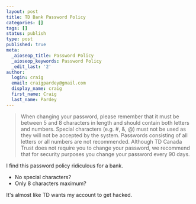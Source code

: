 ```yaml
---
layout: post
title: TD Bank Password Policy
categories: []
tags: []
status: publish
type: post
published: true
meta:
  _aioseop_title: Password Policy
  _aioseop_keywords: Password Policy
  _edit_last: '2'
author:
  login: craig
  email: craigpardey@gmail.com
  display_name: craig
  first_name: Craig
  last_name: Pardey
---
```


> When changing your password, please remember that it must be between 5 and 8
characters in length and should contain both letters and numbers. Special
characters (e.g. #, &, @) must not be used as they will not be accepted by the
system. Passwords consisting of all letters or all numbers are not
recommended. Although TD Canada Trust does not require you to change your
password, we recommend that for security purposes you change your password
every 90 days.

I find this password policy ridiculous for a bank.

  * No special characters?
  * Only 8 characters maximum?

It's almost like TD wants my account to get hacked.



